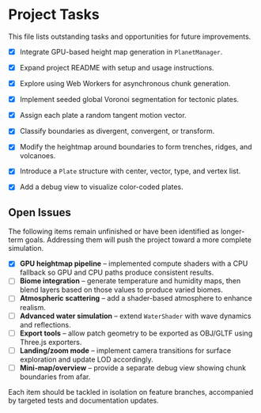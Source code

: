 # Project Tasks

This file lists outstanding tasks and opportunities for future improvements.


- [x] Integrate GPU-based height map generation in `PlanetManager`.

- [x] Expand project README with setup and usage instructions.
- [x] Explore using Web Workers for asynchronous chunk generation.
- [x] Implement seeded global Voronoi segmentation for tectonic plates.
- [x] Assign each plate a random tangent motion vector.
- [x] Classify boundaries as divergent, convergent, or transform.
- [x] Modify the heightmap around boundaries to form trenches, ridges, and volcanoes.
- [x] Introduce a `Plate` structure with center, vector, type, and vertex list.
- [x] Add a debug view to visualize color-coded plates.


## Open Issues

The following items remain unfinished or have been identified as longer-term goals. Addressing them will push the project toward a more complete simulation.

 - [x] **GPU heightmap pipeline** – implemented compute shaders with a CPU fallback so GPU and CPU paths produce consistent results.
- [ ] **Biome integration** – generate temperature and humidity maps, then blend layers based on those values to produce varied biomes.
- [ ] **Atmospheric scattering** – add a shader-based atmosphere to enhance realism.
- [ ] **Advanced water simulation** – extend `WaterShader` with wave dynamics and reflections.
- [ ] **Export tools** – allow patch geometry to be exported as OBJ/GLTF using Three.js exporters.
- [ ] **Landing/zoom mode** – implement camera transitions for surface exploration and update LOD accordingly.
- [ ] **Mini-map/overview** – provide a separate debug view showing chunk boundaries from afar.

Each item should be tackled in isolation on feature branches, accompanied by targeted tests and documentation updates.


